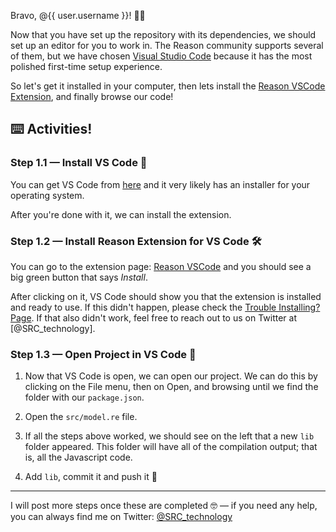 Bravo, @{{ user.username }}! 🤩👏

Now that you have set up the repository with its dependencies, we should set up an editor for you to work in. The Reason community supports several of them, but we have chosen [Visual Studio Code](https://code.visualstudio.com) because it has the most polished first-time setup experience.

So let's get it installed in your computer, then lets install the [Reason VSCode Extension](https://marketplace.visualstudio.com/items?itemName=jaredly.reason-vscode), and finally browse our code!

## :keyboard: Activities!

### Step 1.1 — Install VS Code 📝

You can get VS Code from [here](https://code.visualstudio.com) and it very likely has an installer for your operating system.

After you're done with it, we can install the extension.

### Step 1.2 — Install Reason Extension for VS Code 🛠

You can go to the extension page: [Reason VSCode](https://marketplace.visualstudio.com/items?itemName=jaredly.reason-vscode) and you should see a big green button that says _Install_.

After clicking on it, VS Code should show you that the extension is installed and ready to use. If this didn't happen, please check the [Trouble Installing? Page](https://aka.ms/vscode_extn_install). If that also didn't work, feel free to reach out to us on Twitter at [@SRC_technology].

### Step 1.3 — Open Project in VS Code 📂

1. Now that VS Code is open, we can open our project. We can do this by clicking on the File menu, then on Open, and browsing until we find the folder with our `package.json`.

2. Open the `src/model.re` file.

3. If all the steps above worked, we should see on the left that a new `lib` folder appeared. This folder will have all of the compilation output; that is, all the Javascript code.

4. Add `lib`, commit it and push it 🙌

----

I will post more steps once these are completed 🤓 — if you need any help, you can always find me on Twitter: [@SRC_technology](https://twitter.com/SRC_technology)
